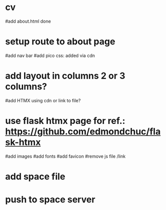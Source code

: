 # cv

#add about.html done
# setup route to about page
#add nav bar
#add pico css: added via cdn
# add layout in columns 2 or 3 columns?
#add HTMX using cdn or link to file?
# use flask htmx page for ref.: https://github.com/edmondchuc/flask-htmx
#add images
#add fonts
#add favicon
#remove js file /link
# add space file
# push to space server


